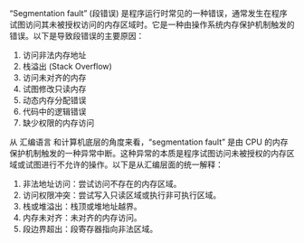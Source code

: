 “Segmentation fault” (段错误) 是程序运行时常见的一种错误，通常发生在程序试图访问其未被授权访问的内存区域时。它是一种由操作系统内存保护机制触发的错误。以下是导致段错误的主要原因：

1. 访问非法内存地址
2. 栈溢出 (Stack Overflow)
3. 访问未对齐的内存
4. 试图修改只读内存
5. 动态内存分配错误
6. 代码中的逻辑错误
7. 缺少权限的内存访问

从 汇编语言 和计算机底层的角度来看，“segmentation fault” 是由 CPU 的内存保护机制触发的一种异常中断。这种异常的本质是程序试图访问未被授权的内存区域或试图进行不允许的操作。以下是从汇编层面的统一解释：

1. 非法地址访问：尝试访问不存在的内存区域。
2. 访问权限冲突：尝试写入只读区域或执行非可执行区域。
3. 栈或堆溢出：栈顶或堆地址越界。
4. 内存未对齐：未对齐的内存访问。
5. 段边界超出：段寄存器指向非法区域。